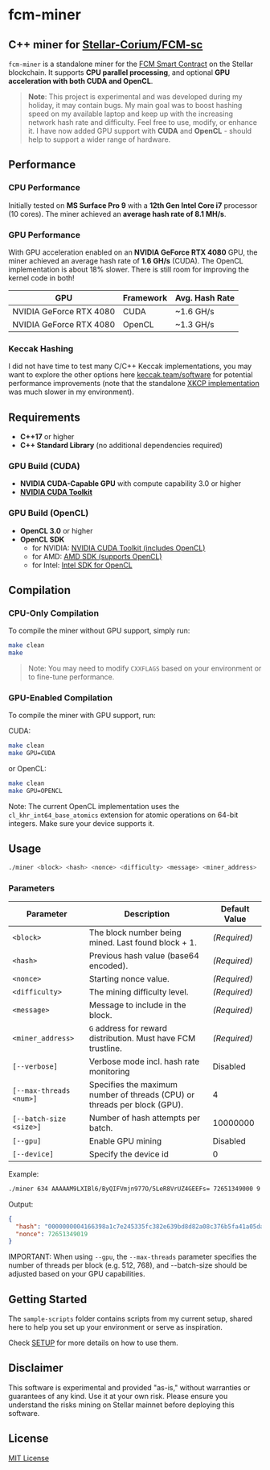 # fcm-miner

## C++ miner for [Stellar-Corium/FCM-sc](https://github.com/Stellar-Corium/FCM-sc)

`fcm-miner` is a standalone miner for the [FCM Smart Contract](https://github.com/Stellar-Corium/FCM-sc) on the Stellar blockchain. It supports **CPU parallel processing**, and optional **GPU acceleration with both CUDA and OpenCL**.

> **Note**: This project is experimental and was developed during my holiday, it may contain bugs. My main goal was to boost hashing speed on my available laptop and keep up with the increasing network hash rate and difficulty. Feel free to use, modify, or enhance it. I have now added GPU support with **CUDA** and **OpenCL** - should help to support a wider range of hardware.

## Performance

### CPU Performance

Initially tested on **MS Surface Pro 9** with a **12th Gen Intel Core i7** processor (10 cores). The miner achieved an **average hash rate of 8.1 MH/s**.

### GPU Performance

With GPU acceleration enabled on an **NVIDIA GeForce RTX 4080** GPU, the miner achieved an average hash rate of **1.6 GH/s** (CUDA). The OpenCL implementation is about 18% slower. There is still room for improving the kernel code in both!

| GPU           | Framework | Avg. Hash Rate |
|---------------------|-----------|-------------------|
| NVIDIA GeForce RTX 4080 | CUDA      | ~1.6 GH/s     |
| NVIDIA GeForce RTX 4080 | OpenCL    | ~1.3 GH/s     |

### Keccak Hashing

I did not have time to test many C/C++ Keccak implementations, you may want to explore the other options here [keccak.team/software](https://keccak.team/software.html) for potential performance improvements (note that the standalone [XKCP implementation](https://github.com/XKCP/XKCP/blob/master/Standalone/CompactFIPS202/C/Keccak-more-compact.c) was much slower in my environment).

## Requirements

- **C++17** or higher
- **C++ Standard Library** (no additional dependencies required)
  
### GPU Build (CUDA)

- **NVIDIA CUDA-Capable GPU** with compute capability 3.0 or higher
- [**NVIDIA CUDA Toolkit**](https://developer.nvidia.com/cuda-toolkit)

### GPU Build (OpenCL)

- **OpenCL 3.0** or higher
- **OpenCL SDK**
  - for NVIDIA: [NVIDIA CUDA Toolkit (includes OpenCL)](https://developer.nvidia.com/cuda-toolkit)
  - for AMD: [AMD SDK (supports OpenCL)](https://developer.amd.com/tools-and-sdks/)
  - for Intel: [Intel SDK for OpenCL](http://software.intel.com/en-us/vcsource/tools/opencl-sdk)

## Compilation

### CPU-Only Compilation

To compile the miner without GPU support, simply run:

```bash
make clean
make
```
> Note: You may need to modify `CXXFLAGS` based on your environment or to fine-tune performance.

### GPU-Enabled Compilation

To compile the miner with GPU support, run:

CUDA:

```bash
make clean
make GPU=CUDA
```
or OpenCL:
```bash
make clean
make GPU=OPENCL
```
Note: The current OpenCL implementation uses the `cl_khr_int64_base_atomics` extension for atomic operations on 64-bit integers. Make sure your device supports it.

## Usage

```bash
./miner <block> <hash> <nonce> <difficulty> <message> <miner_address> [--verbose] [--max-threads <num> (default 4)] [--batch-size <size> (default 10000000)]
```

### Parameters

| Parameter              | Description                                                    | Default Value     |
|------------------------|----------------------------------------------------------------|-------------------|
| `<block>`              | The block number being mined. Last found block + 1.            | _(Required)_      |
| `<hash>`               | Previous hash value (base64 encoded).                                  | _(Required)_      |
| `<nonce>`              | Starting nonce value.                                          | _(Required)_      |
| `<difficulty>`         | The mining difficulty level.                                   | _(Required)_      |
| `<message>`            | Message to include in the block.                               | _(Required)_      |
| `<miner_address>`      | `G` address for reward distribution. Must have FCM trustline.  | _(Required)_      |
| `[--verbose]`            | Verbose mode incl. hash rate monitoring                      | Disabled          |
| `[--max-threads <num>]`  | Specifies the maximum number of threads (CPU) or threads per block (GPU).              | 4                |
| `[--batch-size <size>]`  | Number of hash attempts per batch.                           | 10000000         |
| `[--gpu]`  | Enable GPU mining                           | Disabled          |
| `[--device]`  | Specify the device id                           | 0          |

Example:
```bash
./miner 634 AAAAAM9LXIBl6/ByQIFVmjn977O/5LeR8VrUZ4GEEFs= 72651349000 9 HI GCWS2AKJCZ6U4YTTSXPHSYMR5EWXSKKVZSRV22NROAI7YRFJUZMBB3FN --max-threads 10 --batch-size 20000000 --verbose
```

Output:
```json
{
  "hash": "0000000004166398a1c7e245335fc382e639bd8d82a08c376b5fa41a05dab522",
  "nonce": 72651349019
}
```

IMPORTANT: When using `--gpu`, the `--max-threads` parameter specifies the number of threads per block (e.g. 512, 768), and --batch-size should be adjusted based on your GPU capabilities.

## Getting Started

The `sample-scripts` folder contains scripts from my current setup, shared here to help you set up your environment or serve as inspiration.

Check [SETUP](https://github.com/FredericRezeau/fcm-miner/blob/main/SETUP.md) for more details on how to use them.


## Disclaimer

This software is experimental and provided "as-is," without warranties or guarantees of any kind. Use it at your own risk. Please ensure you understand the risks mining on Stellar mainnet before deploying this software.

## License

[MIT License](LICENSE)



